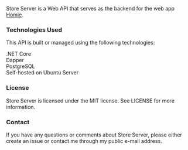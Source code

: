 Store Server is a Web API that serves as the backend for the web app [Homie](https://github.com/mystictide/store-client).

### Technologies Used
This API is built or managed using the following technologies:

.NET Core  
Dapper   
PostgreSQL   
Self-hosted on Ubuntu Server    

### License
Store Server is licensed under the MIT license. See LICENSE for more information.

### Contact
If you have any questions or comments about Store Server, please either create an issue or contact me through my public e-mail address.